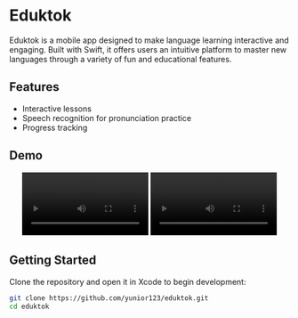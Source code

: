 # Eduktok

Eduktok is a mobile app designed to make language learning interactive and engaging. Built with Swift, it offers users an intuitive platform to master new languages through a variety of fun and educational features.

## Features
- Interactive lessons
- Speech recognition for pronunciation practice
- Progress tracking

## Demo
<p align="center">
  <video width="45%" height="auto" controls>
    <source src="https://github.com/user-attachments/assets/36ccc22d-7949-4f94-8099-955d767b28ff" type="video/mp4">
    Your browser does not support the video tag.
  </video>
  <video width="45%" height="auto" controls>
    <source src="https://github.com/user-attachments/assets/a33cef2a-9bf6-43dc-8a5e-6867fc494f49" type="video/mp4">
    Your browser does not support the video tag.
  </video>
</p>

## Getting Started
Clone the repository and open it in Xcode to begin development:

```bash
git clone https://github.com/yunior123/eduktok.git
cd eduktok


